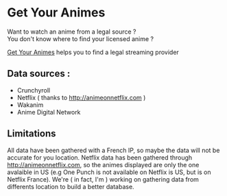 # Get Your Animes

Want to watch an anime from a legal source ?  
You don't know where to find your licensed anime ?

[Get Your Animes](https://getyouranimes.com) helps you to find a legal streaming provider

## Data sources :
- Crunchyroll
- Netflix ( thanks to http://animeonnetflix.com )
- Wakanim
- Anime Digital Network

## Limitations
All data have been gathered with a French IP, so maybe the data will not be accurate for you location.
Netflix data has been gathered through http://animeonnetflix.com, so the animes displayed are only the one avalaible in US (e.g One Punch is not available on Netflix is US, but is on Netflix France).
We're ( in fact, I'm ) working on gathering data from differents location to build a better database.
